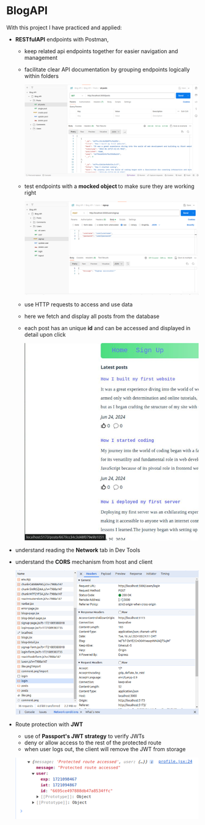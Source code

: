 # BlogAPI

With this project I have practiced and applied:

- <b>RESTfulAPI</b> endpoints with Postman,

  - keep related api endpoints together for easier navigation and management
  - facilitate clear API documentation by grouping endpoints logically within folders

    ![alt text](image-3.png)

  - test endpoints with a <b>mocked object </b> to make sure they are working right

    ![alt text](image.png)

  - use HTTP requests to access and use data
  - here we fetch and display all posts from the database
  - each post has an unique <b>id</b> and can be accessed and displayed in detail upon click

    ![alt text](image-2.png)

- understand reading the <b>Network</b> tab in Dev Tools
- understand the <b>CORS</b> mechanism from host and client

  ![alt text](image-1.png)

- Route protection with <b>JWT</b>

  - use of <b>Passport's JWT strategy</b> to verify JWTs
  - deny or allow access to the rest of the protected route
  - when user logs out, the client will remove the JWT from storage

  ![alt text](image-4.png)
